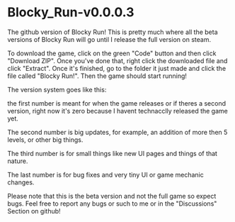 # Blocky_Run-v0.0.0.3

The github version of Blocky Run! This is pretty much where all the beta versions of Blocky Run will go until I release the full version on steam.

To download the game, click on the green "Code" button and then click "Download ZIP". Once you've done that, right click the downloaded file and click "Extract". Once it's finished, go to the folder it just made and click the file called "Blocky Run!". Then the game should start running! 

The version system goes like this:

the first number is meant for when the game releases or if theres a second version, right now it's zero because I havent technacclly released the game yet.

The second number is big updates, for example, an addition of more then 5 levels, or other big things.

The third number is for small things like new UI pages and things of that nature.

The last number is for bug fixes and very tiny UI or game mechanic changes.

Please note that this is the beta version and not the full game so expect bugs. Feel free to report any bugs or such to me or in the "Discussions" Section on github!
